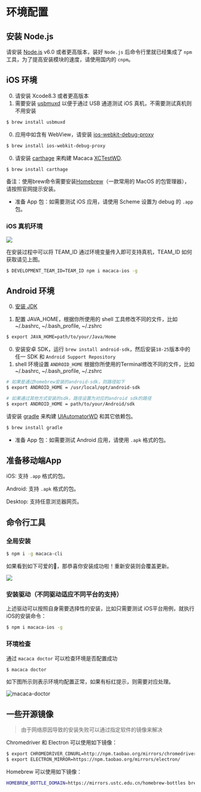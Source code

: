 # 环境配置

## 安装 Node.js

请安装 [Node.js](https://nodejs.org/) v6.0 或者更高版本，装好 `Node.js` 后命令行里就已经集成了 `npm` 工具，为了提高安装模块的速度，请使用国内的 `cnpm`。

## iOS 环境

0. 请安装 Xcode8.3 或者更高版本
0. 需要安装 [usbmuxd](//github.com/libimobiledevice/usbmuxd) 以便于通过 USB 通道测试 iOS 真机，不需要测试真机则不用安装

``` bash
$ brew install usbmuxd
```

0. 应用中如含有 WebView，请安装 [ios-webkit-debug-proxy](//github.com/google/ios-webkit-debug-proxy)

``` bash
$ brew install ios-webkit-debug-proxy
```

0. 请安装 [carthage](//github.com/Carthage/Carthage) 来构建 Macaca [XCTestWD](//github.com/macacajs/XCTestWD).

``` bash
$ brew install carthage
```

备注：使用brew命令需要安装[Homebrew](http://brew.sh/index_zh-cn.html)（一款常用的 MacOS 的包管理器），请按照官网提示安装。

* 准备 App 包：如需要测试 iOS 应用，请使用 Scheme 设置为 debug 的 `.app` 包。

### iOS 真机环境

![](http://wx1.sinaimg.cn/large/6d308bd9gy1fg7cnt9hf6j20t70h7782.jpg)

在安装过程中可以将 TEAM_ID 通过环境变量传入即可支持真机，TEAM_ID 如何获取请见上图。

``` bash
$ DEVELOPMENT_TEAM_ID=TEAM_ID npm i macaca-ios -g
```

## Android 环境

0. [安装 JDK](http://www.oracle.com/technetwork/java/javase/downloads/jdk8-downloads-2133151.html)

0. 配置 JAVA_HOME，根据你所使用的 shell 工具修改不同的文件，比如 ~/.bashrc, ~/.bash_profile, ~/.zshrc

``` bash
$ export JAVA_HOME=path/to/your/Java/Home
```

0. 安装安卓 SDK，运行 `brew install android-sdk`，然后安装`18-25`版本中的任一 SDK 和 `Android Support Repository`
0. shell 环境设置 `ANDROID_HOME`
	根据你所使用的Terminal修改不同的文件，比如~/.bashrc, ~/.bash_profile, ~/.zshrc

``` bash
# 如果是通过homebrew安装的android-sdk，则路径如下
$ export ANDROID_HOME = /usr/local/opt/android-sdk

# 如果通过其他方式安装的sdk，路径设置为对应的android sdk的路径
$ export ANDROID_HOME = path/to/your/Android/sdk
```

请安装 [gradle](https://gradle.org) 来构建 [UIAutomatorWD](//github.com/macacajs/UIAutomatorWD) 和其它依赖包。

``` bash
$ brew install gradle
```

* 准备 App 包：如需要测试 Android 应用，请使用 `.apk` 格式的包。

## 准备移动端App

iOS: 支持 `.app` 格式的包。

Android: 支持 `.apk` 格式的包。

Desktop: 支持任意浏览器网页。

## 命令行工具

### 全局安装

``` bash
$ npm i -g macaca-cli
```

如果看到如下可爱的🐒，那恭喜你安装成功啦！重新安装则会覆盖更新。

![](http://ww4.sinaimg.cn/large/6d308bd9gw1faie2w55hnj20rs0ov4fu.jpg)

### 安装驱动（不同驱动适应不同平台的支持）

上述驱动可以按照自身需要选择性的安装，比如只需要测试 iOS平台用例，就执行iOS的安装命令：

``` bash
$ npm i macaca-ios -g
```

### 环境检查

通过 `macaca doctor` 可以检查环境是否配置成功

``` bash
$ macaca doctor
```

如下图所示则表示环境均配置正常，如果有标红提示，则需要对应处理。

![macaca-doctor](http://ww1.sinaimg.cn/large/6b65a607jw1fa3cqjexk2j21c20padqa.jpg)

## 一些开源镜像

> 由于网络原因导致的安装失败可以通过指定软件的镜像来解决

Chromedriver 和 Electron 可以使用如下镜像：

``` bash
$ export CHROMEDRIVER_CDNURL=http://npm.taobao.org/mirrors/chromedriver/
$ export ELECTRON_MIRROR=https://npm.taobao.org/mirrors/electron/
```

Homebrew 可以使用如下镜像：

``` bash
HOMEBREW_BOTTLE_DOMAIN=https://mirrors.ustc.edu.cn/homebrew-bottles brew install ios-webkit-debug-proxy
```
